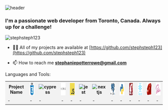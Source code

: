 ![header](https://capsule-render.vercel.app/api?type=waving&color=0:93DDE6,100:48D1E0&height=150&section=header&text=%20Steph%20Rowe-nl-&fontSize=40&fontColor=D5F2F1&fontAlign=70&descAlign=10)

<h3> I'm a passionate web developer from Toronto, Canada. Always up for a challenge!</h3>
<p align="left"> <img src="https://komarev.com/ghpvc/?username=stephsteph123&label=Profile%20views&color=0e75b6&style=flat" alt="stephsteph123" /> </p>

- 👨‍💻 All of my projects are available at [https://github.com/stephsteph123](https://github.com/stephsteph123)

- 📫 How to reach me **stephaniepotterrowe@gmail.com**
</p>

<p
<h3 align="left">Languages and Tools:</h3>
<table style="background-color: #f2f2f2;"> 
  <tr>
    <th>Project Name</th>
    <th><img src="https://raw.githubusercontent.com/devicons/devicon/master/icons/css3/css3-original-wordmark.svg" alt="css3" width="40" height="40"/></th>
    <th><img src="https://raw.githubusercontent.com/simple-icons/simple-icons/6e46ec1fc23b60c8fd0d2f2ff46db82e16dbd75f/icons/cypress.svg" alt="cypress" width="40" height="40"/></th>
    <th><img src="https://raw.githubusercontent.com/devicons/devicon/master/icons/express/express-original-wordmark.svg" alt="express" width="40" height="40"/></th>
    <th><img src="https://raw.githubusercontent.com/devicons/devicon/master/icons/javascript/javascript-original.svg" alt="javascript" width="40" height="40"/></th>
    <th><img src="https://www.vectorlogo.zone/logos/jestjsio/jestjsio-icon.svg" alt="jest" width="40" height="40"/></th>
    <th><img src="https://cdn.worldvectorlogo.com/logos/nextjs-2.svg" alt="nextjs" width="40" height="40"/></th>
    <th><img src="https://raw.githubusercontent.com/devicons/devicon/master/icons/postgresql/postgresql-original-wordmark.svg" alt="postgresql" width="40" height="40"/></th>
    <th><img src="https://raw.githubusercontent.com/devicons/devicon/master/icons/python/python-original.svg" alt="python" width="40" height="40"/></th>
    <th><img src="https://raw.githubusercontent.com/devicons/devicon/master/icons/rails/rails-original-wordmark.svg" alt="rails" width="40" height="40"/></th>
    <th><img src="https://raw.githubusercontent.com/devicons/devicon/master/icons/react/react-original-wordmark.svg" alt="react" width="40" height="40"/></th>
    <th><img src="https://raw.githubusercontent.com/devicons/devicon/master/icons/ruby/ruby-original.svg" alt="ruby" width="40" height="40"/></th>
    <th><img src="https://raw.githubusercontent.com/devicons/devicon/master/icons/sass/sass-original.svg" alt="sass" width="40" height="40"/></th>
  </tr>
   <tr>
    <td> - </td>
    <td> - </td>
    <td> - </td>
    <td> - </td>
    <td> - </td>
    <td> - </td>
    <td> - </td>
    <td> - </td>
    <td> - </td>
    <td> - </td>
    <td> - </td>
    <td> - </td>
    <td> - </td>
  </tr>
</table>
</p>  
